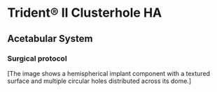

# Trident® II Clusterhole HA

## Acetabular System

### Surgical protocol

[The image shows a hemispherical implant component with a textured surface and multiple circular holes distributed across its dome.]